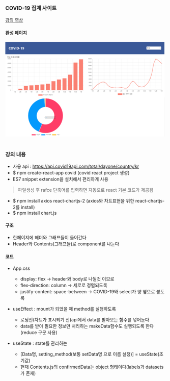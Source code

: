 ### COVID-19 집계 사이트

<a href='https://www.youtube.com/watch?v=DtLhiMxgsm0&feature=youtu.be'>강의 영상 </a>

#### 완성 페이지
<img src='./public/result.png' width=500 heigth=400>

<br>
<br>

### 강의 내용

* 사용 api : https://api.covid19api.com/total/dayone/country/kr
* $ npm create-react-app covid (covid react project 생성)
* ES7 snippet extension을 설치해서 편리하게 사용
>파일생성 후 rafce 단축어를 입력하면 자동으로 react 기본 코드가 제공됨
* $ npm install axios react-chartjs-2 (axios와 차트표현을 위한 react-chartjs-2를 install)
* $ npm install chart.js

#### 구조
* 한페이지에 헤더와 그래프들이 들어간다
* Header와 Contents(그래프들)로 component를 나눈다

#### 코드
* App.css
    * display: flex -> header와 body로 나뉠것 이므로
    * flex-direction: column -> 세로로 정렬되도록
    * justify-content: space-between -> COVID-19와 select가 양 옆으로 붙도록

* useEffect : mount가 되었을 때 method를 실행하도록
    * 로딩전(차트가 표시되기 전)api에서 data를 받아오는 함수를 넣어둔다
    * data를 받아 필요한 정보만 처리하는 makeData함수도 실행되도록 한다(reduce 구문 사용)

* useState : state를 관리하는
    * [Data명, setting_method(보통 setData명 으로 이름 설정)] = useState(초기값)
    * 현재 Contents.js의 confirmedData는 object 형태이다(labels과 datasets가 존재)